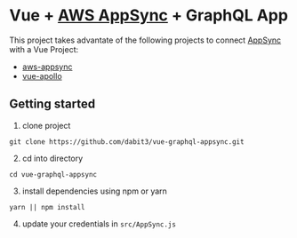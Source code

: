 # Vue + [AWS AppSync](https://aws.amazon.com/appsync/) + GraphQL App

This project takes advantate of the following projects to connect [AppSync](https://aws.amazon.com/appsync/) with a Vue Project:

- [aws-appsync](https://github.com/awslabs/aws-mobile-appsync-sdk-js)
- [vue-apollo](https://github.com/Akryum/vue-apollo)

## Getting started    

1. clone project    

```
git clone https://github.com/dabit3/vue-graphql-appsync.git
```

2. cd into directory    

```
cd vue-graphql-appsync
```

3. install dependencies using npm or yarn    

```
yarn || npm install
```

4. update your credentials in `src/AppSync.js`    
